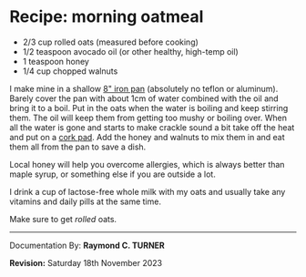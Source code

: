 # Recipe: morning oatmeal

* 2/3 cup rolled oats (measured before cooking)
* 1/2 teaspoon avocado oil (or other healthy, high-temp oil)
* 1 teaspoon honey
* 1/4 cup chopped walnuts

I make mine in a shallow [8" iron pan](https://amzn.to/3SCYC8v) (absolutely no teflon or aluminum). Barely cover the pan with about 1cm of water combined with the oil and bring it to a boil. Put in the oats when the water is boiling and keep stirring them. The oil will keep them from getting too mushy or boiling over. When all the water is gone and starts to make crackle sound a bit take off the heat and put on a [cork pad](https://amzn.to/46beu56). Add the honey and walnuts to mix them in and eat them all from the pan to save a dish.

Local honey will help you overcome allergies, which is always better than maple syrup, or something else if you are outside a lot.

I drink a cup of lactose-free whole milk with my oats and usually take any vitamins and daily pills at the same time.

Make sure to get *rolled* oats.


---

Documentation By: **Raymond C. TURNER**

**Revision:** Saturday 18th November 2023